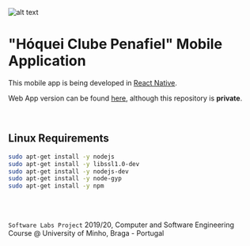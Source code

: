 ![alt text](http://hcpenafiel.pt/assets/images/logo.png "Hóquei Clube Penafiel")

# "Hóquei Clube Penafiel" Mobile Application

This mobile app is being developed in [React Native](https://facebook.github.io/react-native/).

Web App version can be found [here](https://github.com/git-antoniosousa/hcp-1), although this repository is **private**.

<br >

## Linux Requirements

```bash
sudo apt-get install -y nodejs
sudo apt-get install -y libssl1.0-dev
sudo apt-get install -y nodejs-dev
sudo apt-get install -y node-gyp
sudo apt-get install -y npm
```

<br >
<br >

`Software Labs Project` 2019/20, Computer and Software Engineering Course @ University of Minho, Braga - Portugal
